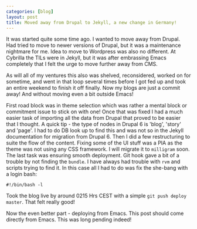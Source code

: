 ```yaml
---
categories: [blog]
layout: post
title: Moved away from Drupal to Jekyll, a new change in Germany!
---
```


It was started quite some time ago. I wanted to move away from Drupal. Had tried to move to newer versions of Drupal, but it was a maintenance nightmare for me. Idea to move to Wordpress was also no different. At Cybrilla the TILs were in Jekyll, but it was after embrassing Emacs completely that I felt the urge to move further away from CMS.

As will all of my ventures this also was shelved, reconsidered, worked on for sometime, and went in that loop several times before I got fed up and took an entire weekend to finish it off finally. Now my blogs are just a commit away! And without moving even a bit outside Emacs!

First road block was in theme selection which was rather a mental block or commitment issue to stick on with one! Once that was fixed I had a much easier task of importing all the data from Drupal that proved to be easier that I thought. A quick tip - the type of nodes in Drupal 6 is 'blog', 'story' and 'page'. I had to do DB look up to find this and was not so in the Jekyll documentation for migration from Drupal 6. Then I did a few restructuring to suite the flow of the content. Fixing some of the UI stuff was a PIA as the theme was not using any CSS framework. I will migrate it to `milligram` soon. The last task was ensuring smooth deployment. Git hook gave a bit of a trouble by not finding the `bundle`. I have always had trouble with `rvm` and scripts trying to find it. In this case all I had to do was fix the she-bang with a login bash:

`#!/bin/bash -l`

Took the blog live by around 0215 Hrs CEST with a simple `git push deploy master`. That felt really good!

Now the even better part - deploying from Emacs. This post should come directly from Emacs. This was long pending indeed!
